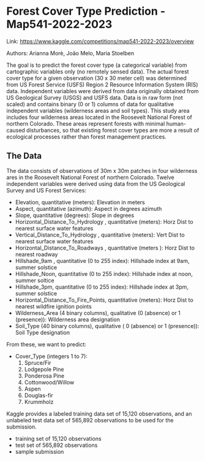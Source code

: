 # Forest Cover Type Prediction - Map541-2022-2023

Link: https://www.kaggle.com/competitions/map541-2022-2023/overview

Authors: Arianna Morè, João Melo, Maria Stoelben

The goal is to predict the forest cover type (a categorical variable) from cartographic variables only (no remotely sensed data). The actual forest cover type for a given observation (30 x 30 meter cell) was determined from US Forest Service (USFS) Region 2 Resource Information System (RIS) data. Independent variables were derived from data originally obtained from US Geological Survey (USGS) and USFS data. Data is in raw form (not scaled) and contains binary (0 or 1) columns of data for qualitative independent variables (wilderness areas and soil types). 
This study area includes four wilderness areas located in the Roosevelt National Forest of northern Colorado. These areas represent forests with minimal human-caused disturbances, so that existing forest cover types are more a result of ecological processes rather than forest management practices.

## The Data
The data consists of observations of 30m x 30m patches in four wilderness ares in the Roosevelt National Forest of northern Colorado. Twelve independent variables were derived using data from the US Geological Survey and US Forest Services:
* Elevation, quantitative (meters): Elevation in meters
* Aspect, quantitative (azimuth): Aspect in degrees azimuth
* Slope, quantitative (degrees): Slope in degrees
* Horizontal_Distance_To_Hydrology , quantitative (meters): Horz Dist to nearest surface water features
* Vertical_Distance_To_Hydrology , quantitative (meters): Vert Dist to nearest surface water features
* Horizontal_Distance_To_Roadways , quantitative (meters ): Horz Dist to nearest roadway
* Hillshade_9am , quantitative (0 to 255 index): Hillshade index at 9am, summer solstice
* Hillshade_Noon, quantitative (0 to 255 index): Hillshade index at noon, summer soltice
* Hillshade_3pm, quantitative (0 to 255 index): Hillshade index at 3pm, summer solstice
* Horizontal_Distance_To_Fire_Points, quantitative (meters): Horz Dist to nearest wildfire ignition points
* Wilderness_Area (4 binary columns), qualitative (0 (absence) or 1 (presence)): Wilderness area designation
* Soil_Type (40 binary columns), qualitative ( 0 (absence) or 1 (presence)): Soil Type designation

From these, we want to predict:
* Cover_Type (integers 1 to 7):
    1.  Spruce/Fir
    2.  Lodgepole Pine
    3.  Ponderosa Pine
    4.  Cottonwood/Willow
    5.  Aspen
    6.  Douglas-fir
    7.  Krummholz

Kaggle provides a labeled training data set of 15,120 observations, and an unlabeled test data set of 565,892 observations to be used for the submission.

* training set of 15,120 observations
* test set of 565,892 observations
* sample submission

